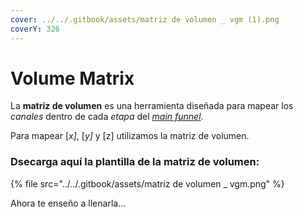 ```yaml
---
cover: ../../.gitbook/assets/matriz de volumen _ vgm (1).png
coverY: 326
---
```


# Volume Matrix

La **matriz de volumen** es una herramienta diseñada para mapear los _canales_ dentro de cada _etapa_ del [_main funnel_](../../fundamentals/vgm-funnel.md).

Para mapear \[_x]_, \[_y]_ y \[z] utilizamos la matriz de volumen.

### Dsecarga aquí la plantilla de la matriz de volumen:

{% file src="../../.gitbook/assets/matriz de volumen _ vgm.png" %}

Ahora te enseño a llenarla...
